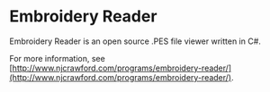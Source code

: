 Embroidery Reader
================

Embroidery Reader is an open source .PES file viewer written in C#.

For more information, see [http://www.njcrawford.com/programs/embroidery-reader/](http://www.njcrawford.com/programs/embroidery-reader/).
